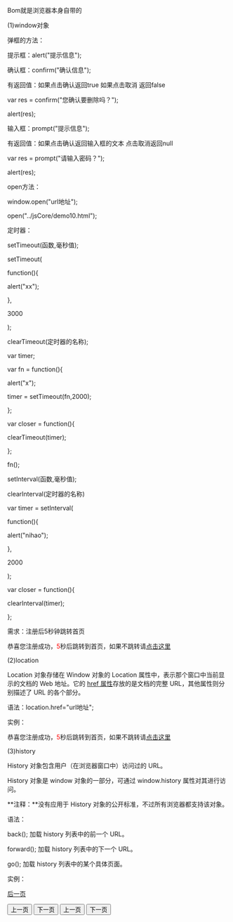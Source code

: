 Bom就是浏览器本身自带的

(1)window对象

弹框的方法：

提示框：alert("提示信息");

确认框：confirm("确认信息");

有返回值：如果点击确认返回true  如果点击取消 返回false

var res = confirm("您确认要删除吗？");

alert(res);

输入框：prompt("提示信息");

有返回值：如果点击确认返回输入框的文本 点击取消返回null

var res =  prompt("请输入密码？");

alert(res);

open方法：

window.open("url地址");           

open("../jsCore/demo10.html");

定时器：

setTimeout(函数,毫秒值);

setTimeout(

function(){

alert("xx");

},

3000

);

clearTimeout(定时器的名称);

var timer;

var fn = function(){

alert("x");

timer = setTimeout(fn,2000);

};

var closer = function(){

clearTimeout(timer);

};

fn();

setInterval(函数,毫秒值);

clearInterval(定时器的名称)

var timer = setInterval(

function(){

alert("nihao");

},

2000

);

var closer = function(){

clearInterval(timer);

};

需求：注册后5秒钟跳转首页

恭喜您注册成功，<span id="second" style="color: red;">5</span>秒后跳转到首页，如果不跳转请<a href="../jsCore/demo10.html">点击这里</a>

<script type="text/javascript">

var time = 5;

var timer;

timer = setInterval(

function(){

var second = document.getElementById("second");

if(time>=1){

second.innerHTML = time;

time--;

}else{

clearInterval(timer);

location.href="../jsCore/demo10.html";

}

},

1000

);

</script>

(2)location   

Location 对象存储在 Window 对象的 Location 属性中，表示那个窗口中当前显示的文档的 Web 地址。它的 [href 属性](http://www.w3school.com.cn/jsref/prop_loc_href.asp)存放的是文档的完整 URL，其他属性则分别描述了 URL 的各个部分。

语法：location.href="url地址";

实例：

<script type="text/javascript">

var time = 5;

var timer;

timer = setInterval(

function(){

var second = document.getElementById("second");

if(time>=1){

second.innerHTML = time;

time--;

}else{

clearInterval(timer);

location.href="../jsCore/demo10.html";

}

},

1000

);

</script>

<body>

恭喜您注册成功，<span id="second" style="color: red;">5</span>秒后跳转到首页，如果不跳转请<a href="../jsCore/demo10.html">点击这里</a>

</body>

 

(3)history

History 对象包含用户（在浏览器窗口中）访问过的 URL。

History 对象是 window 对象的一部分，可通过 window.history 属性对其进行访问。

**注释：**没有应用于 History 对象的公开标准，不过所有浏览器都支持该对象。

语法：

back();        加载 history 列表中的前一个 URL。

forward();        加载 history 列表中的下一个 URL。

go();            加载 history 列表中的某个具体页面。

实例：

<a href="demo7.html">后一页</a>

<input type="button" value="上一页" onclick="history.back()">

<input type="button" value="下一页" onclick="history.forward()">

<input type="button" value="上一页" onclick="history.go(-1)">

<input type="button" value="下一页" onclick="history.go(1)">